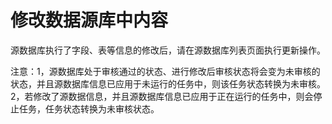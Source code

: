 # 修改数据源库中内容 

源数据库执行了字段、表等信息的修改后，请在源数据库列表页面执行更新操作。

注意：1，源数据库处于审核通过的状态、进行修改后审核状态将会变为未审核的状态，并且源数据库信息已应用于未运行的任务中，则该任务状态转换为未审核。2，若修改了源数据信息，并且源数据库信息已应用于正在运行的任务中，则会停止任务，任务状态转换为未审核状态。
